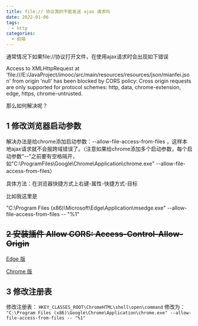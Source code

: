 ```yaml
---
title: file:// 协议真的不能发送 ajax 请求吗
date: 2022-01-06
tags:
  - http
categories:
  - 前端
---
```


通常情况下如果file://协议打开文件，在使用ajax请求时会出现如下错误

Access to XMLHttpRequest at 'file:///E:/JavaProject/imooc/src/main/resources/resources/json/mianfei.json' from origin 'null' has been blocked by CORS policy: Cross origin requests are only supported for protocol schemes: http, data, chrome-extension, edge, https, chrome-untrusted.

那么如何解决呢？

## 1 修改浏览器启动参数

解决办法是给chrome添加启动参数：--allow-file-access-from-files ，这样本地ajax请求就不会报跨域错误了。（注意如果给chrome添加多个启动参数，每个启动参数“--”之前要有空格隔开，如"C:\ProgramFiles\Google\Chrome\Application\chrome.exe" --allow-file-access-from-files）

具体方法：在浏览器快捷方式上右键-属性-快捷方式-目标

比如我这里是

"C:\Program Files (x86)\Microsoft\Edge\Application\msedge.exe" --allow-file-access-from-files -- "%1"

## ~~2 安装插件 Allow CORS: Access-Control-Allow-Origin~~

[Edge 版](https://microsoftedge.microsoft.com/addons/detail/allow-cors-accesscontro/bhjepjpgngghppolkjdhckmnfphffdag?hl=zh-CN)


[Chrome 版](https://chrome.google.com/webstore/detail/allow-cors-access-control/lhobafahddgcelffkeicbaginigeejlf?hl=zh-CN)

## 3 修改注册表

修改注册表：
`HKEY_CLASSES_ROOT\ChromeHTML\shell\open\command`
修改为：
`"C:\Program Files (x86)\Google\Chrome\Application\chrome.exe" --allow-file-access-from-files -- "%1"`

